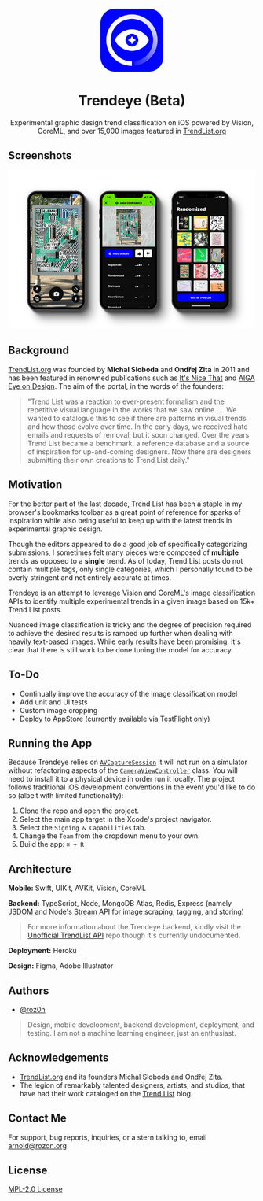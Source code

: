 <p align="center" width="100%">
    <img width="128px" height="128px" src="./README-Icon.png"> 
</p>

<h1 align="center">Trendeye (Beta)</h1>

<p align="center" width="100%">
Experimental graphic design trend classification on iOS powered by Vision, CoreML, and over 15,000 images featured in <a href="https://www.trendlist.org">TrendList.org</a>
</p>

## Screenshots

<p align="center" width="100%">
    <img src="./README-Screenshots.png"> 
</p>

## Background

[TrendList.org](https://www.trendlist.org) was founded by **Michal Sloboda** and **Ondřej Zita** in 2011 and has been featured in renowned publications such as [It's Nice That](https://www.itsnicethat.com/features/trend-list-graphic-design-trends-2020-preview-of-the-year-2020-opinion-060120) and [AIGA Eye on Design](https://eyeondesign.aiga.org/the-trick-to-predicting-2016s-graphic-design-trends/). The aim of the portal, in the words of the founders:

> "Trend List was a reaction to ever-present formalism and the repetitive visual language in the works that we saw online. … We wanted to catalogue this to see if there are patterns in visual trends and how those evolve over time. In the early days, we received hate emails and requests of removal, but it soon changed. Over the years Trend List became a benchmark, a reference database and a source of inspiration for up-and-coming designers. Now there are designers submitting their own creations to Trend List daily."

## Motivation
For the better part of the last decade, Trend List has been a staple in my browser's bookmarks toolbar as a great point of reference for sparks of inspiration while also being useful to keep up with the latest trends in experimental graphic design. 

Though the editors appeared to do a good job of specifically categorizing submissions, I sometimes felt many pieces were composed of **multiple** trends as opposed to a **single** trend. As of today, Trend List posts do not contain multiple tags, only single categories, which I personally found to be overly stringent and not entirely accurate at times.

Trendeye is an attempt to leverage Vision and CoreML's image classification APIs to identify multiple experimental trends in a given image based on 15k+ Trend List posts.

Nuanced image classification is tricky and the degree of precision required to achieve the desired results is ramped up further when dealing with heavily text-based images. While early results have been promising, it's clear that there is still work to be done tuning the model for accuracy.

## To-Do
- Continually improve the accuracy of the image classification model
- Add unit and UI tests
- Custom image cropping
- Deploy to AppStore (currently available via TestFlight only)

## Running the App

Because Trendeye relies on [`AVCaptureSession`](https://developer.apple.com/documentation/avfoundation/avcapturesession) it will not run on a simulator without refactoring aspects of the [`CameraViewController`](https://github.com/roz0n/Trendeye/blob/master/Trendeye/Controllers/CameraViewController.swift) class. You will need to install it to a physical device in order run it locally. The project follows traditional iOS development conventions in the event you'd like to do so (albeit with limited functionality):

1. Clone the repo and open the project.
2. Select the main app target in the Xcode's project navigator.
3. Select the `Signing & Capabilities` tab.
4. Change the `Team` from the dropdown menu to your own.
5. Build the app: `⌘ + R`

## Architecture

**Mobile:** Swift, UIKit, AVKit, Vision, CoreML

**Backend:** TypeScript, Node, MongoDB Atlas, Redis, Express (namely [JSDOM](https://github.com/jsdom/jsdom) and Node's [Stream API](https://nodejs.org/api/stream.html#stream_stream) for image scraping, tagging, and storing)

> For more information about the Trendeye backend, kindly visit the [Unofficial TrendList API](https://github.com/roz0n/trendlist-api) repo though it's currently undocumented.

**Deployment:** Heroku

**Design:** Figma, Adobe Illustrator

## Authors

- [@roz0n](https://www.rozon.org/)

> Design, mobile development, backend development, deployment, and testing. I am not a machine learning engineer, just an enthusiast.

## Acknowledgements

- [TrendList.org](https://www.trendlist.org/) and its founders Michal Sloboda and Ondřej Zita.
- The legion of remarkably talented designers, artists, and studios, that have had their work cataloged on the [Trend List](https://www.trendlist.org) blog.

## Contact Me

For support, bug reports, inquiries, or a stern talking to, email [arnold@rozon.org](mailto:arnold@rozon.org)

## License

[MPL-2.0 License](https://choosealicense.com/licenses/mpl-2.0/)
